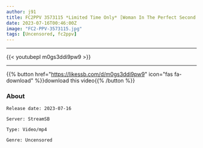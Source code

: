 ```yaml
---
author: j91
title: FC2PPV 3573115 *Limited Time Only* [Woman In The Perfect Second Wife Business] 30 Years Old, A Gorgeous And Beautiful Married Woman Who Is 40 Years Old. Younger Handsome Guy Sucks On A Cock With A Sexual Desire Explosion ♡ [Greedy Slut Bitch] [cen]
date: 2023-07-16T00:46:00Z
image: "FC2-PPV-3573115.jpg"
tags: [Uncensored, fc2ppv]
---
```

___

{{< youtubepl m0gs3ddi9pw9 >}}
___

{{% button href="https://likessb.com/d/m0gs3ddi9pw9" icon="fas fa-download" %}}download this video{{% /button %}}
### About

`Release date: 2023-07-16`

`Server: StreamSB`

`Type: Video/mp4`

`Genre:	Uncensored`